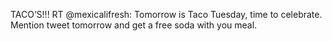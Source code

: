 <!--
id: 237950211
link: http://kevinisom.info/post/237950211/tacos-rt-mexicalifresh-tomorrow-is-taco
slug: tacos-rt-mexicalifresh-tomorrow-is-taco
date: Mon Nov 09 2009 23:40:40 GMT+1300 (NZDT)
raw: {"blog_name":"kevinisom","id":237950211,"post_url":"http://kevinisom.info/post/237950211/tacos-rt-mexicalifresh-tomorrow-is-taco","slug":"tacos-rt-mexicalifresh-tomorrow-is-taco","type":"text","date":"2009-11-09 10:40:40 GMT","timestamp":1257763240,"state":"published","format":"html","reblog_key":"gdgg7V8I","tags":[],"short_url":"http://tmblr.co/Zw68YyEBjK3","highlighted":[],"feed_item":"http://twitter.com/kev_nz/statuses/5555216213","from_feed_id":"650289","note_count":0,"title":null,"body":"<p>TACO&#8217;S!!! RT @mexicalifresh: Tomorrow is Taco Tuesday, time to celebrate. Mention tweet tomorrow and get a free soda with you meal.</p>"}
publish: 2009-11-09
tags: 
title: null
-->


TACO’S!!! RT @mexicalifresh: Tomorrow is Taco Tuesday, time to
celebrate. Mention tweet tomorrow and get a free soda with you meal.


